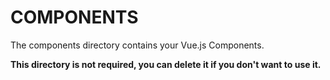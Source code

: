 # COMPONENTS

The components directory contains your Vue.js Components.

**This directory is not required, you can delete it if you don't want to use it.**
